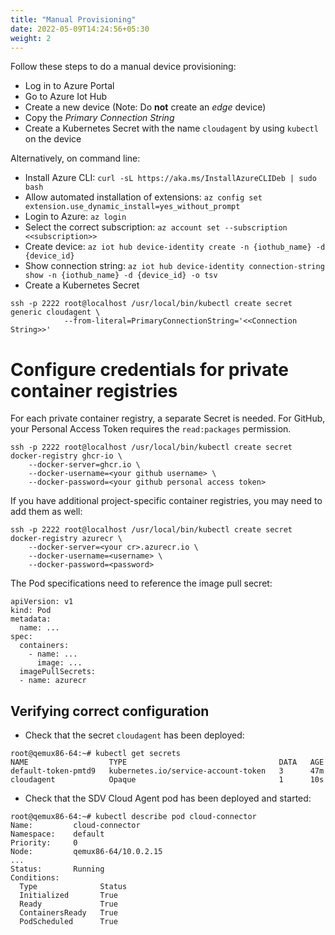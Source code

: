 ```yaml
---
title: "Manual Provisioning"
date: 2022-05-09T14:24:56+05:30
weight: 2
---
```


Follow these steps to do a manual device provisioning:

- Log in to Azure Portal
- Go to Azure Iot Hub
- Create a new device (Note: Do **not** create an *edge* device)
- Copy the *Primary Connection String*
- Create a Kubernetes Secret with the name `cloudagent` by using `kubectl` on the device

Alternatively, on command line:
- Install Azure CLI: `curl -sL https://aka.ms/InstallAzureCLIDeb | sudo bash`
- Allow automated installation of extensions: `az config set extension.use_dynamic_install=yes_without_prompt`
- Login to Azure: `az login`
- Select the correct subscription: `az account set --subscription <<subscription>>`
- Create device: `az iot hub device-identity create -n {iothub_name} -d {device_id}`
- Show connection string: `az iot hub device-identity connection-string show -n {iothub_name} -d {device_id} -o tsv`
- Create a Kubernetes Secret
```
ssh -p 2222 root@localhost /usr/local/bin/kubectl create secret generic cloudagent \
            --from-literal=PrimaryConnectionString='<<Connection String>>'
```

# Configure credentials for private container registries

For each private container registry, a separate Secret is needed.
For GitHub, your Personal Access Token requires the `read:packages` permission.

```
ssh -p 2222 root@localhost /usr/local/bin/kubectl create secret docker-registry ghcr-io \
    --docker-server=ghcr.io \
    --docker-username=<your github username> \
    --docker-password=<your github personal access token>
```

If you have additional project-specific container registries, you may need to add them as well:
```
ssh -p 2222 root@localhost /usr/local/bin/kubectl create secret docker-registry azurecr \
    --docker-server=<your cr>.azurecr.io \
    --docker-username=<username> \
    --docker-password=<password>
```
The Pod specifications need to reference the image pull secret:

```
apiVersion: v1
kind: Pod
metadata:
  name: ...
spec:
  containers:
    - name: ...
      image: ...
  imagePullSecrets:
  - name: azurecr
```

## Verifying correct configuration

- Check that the secret `cloudagent` has been deployed:
```
root@qemux86-64:~# kubectl get secrets
NAME                  TYPE                                  DATA   AGE
default-token-pmtd9   kubernetes.io/service-account-token   3      47m
cloudagent            Opaque                                1      10s
```
- Check that the SDV Cloud Agent pod has been deployed and started:
```
root@qemux86-64:~# kubectl describe pod cloud-connector
Name:         cloud-connector
Namespace:    default
Priority:     0
Node:         qemux86-64/10.0.2.15
...
Status:       Running
Conditions:
  Type              Status
  Initialized       True 
  Ready             True 
  ContainersReady   True 
  PodScheduled      True 
```

